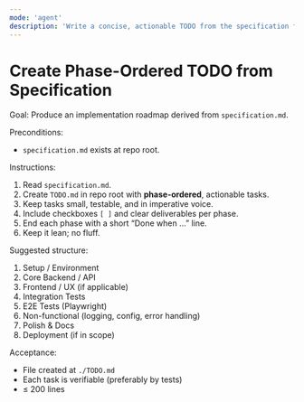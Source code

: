 ```yaml
---
mode: 'agent'
description: 'Write a concise, actionable TODO from the specification for this project'
---
```


# Create Phase-Ordered TODO from Specification

Goal: Produce an implementation roadmap derived from `specification.md`.

Preconditions:
- `specification.md` exists at repo root.

Instructions:
1) Read `specification.md`.
2) Create `TODO.md` in repo root with **phase-ordered**, actionable tasks.
3) Keep tasks small, testable, and in imperative voice.
4) Include checkboxes `[ ]` and clear deliverables per phase.
5) End each phase with a short “Done when …” line.
6) Keep it lean; no fluff.

Suggested structure:
1. Setup / Environment
2. Core Backend / API
3. Frontend / UX (if applicable)
4. Integration Tests
5. E2E Tests (Playwright)
6. Non-functional (logging, config, error handling)
7. Polish & Docs
8. Deployment (if in scope)

Acceptance:
- File created at `./TODO.md`
- Each task is verifiable (preferably by tests)
- ≤ 200 lines
